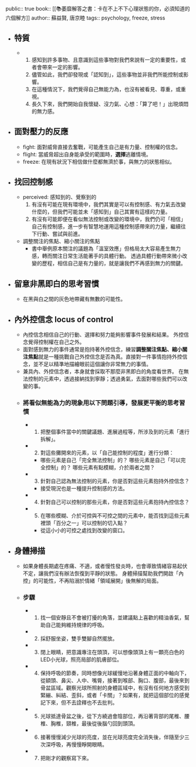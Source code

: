 public:: true
book:: [[📚萎靡解答之書：卡在不上不下心理狀態的你，必須知道的六個解方]]
author:: 蘇益賢, 唐京睦
tags:: psychology, freeze, stress

- ## 特質
	- 1. 感知到許多事物、且意識到這些事物對我們來說有一定的重要性，或者會帶來一定的影響。
	  2. 儘管如此，我們卻發現或「認知到」，這些事物並非我們所能控制或影響。
	  3. 在這種情況下，我們覺得自己無能力為，也沒有被看見、尊重，或重視。
	  4. 長久下來，我們開始自我懷疑、沒力氣、心想：「算了吧！」出現煩悶的無力感。
- ## 面對壓力的反應
	- fight: 面對威脅直接去奮戰，可能產生自己是有力量、控制權的信念。
	- flight: 當威脅超出自身能承受的範圍時，**選擇**逃離情境。
	- freeze: 在現有狀況下相信做什麼都無濟於事，與無力的狀態相似。
- ## 找回控制感
	- perceived: 感知到的、覺察到的
	  1.  有沒有可能在現有環境中，我們其實是可以有控制感、有力氣去改變什麼的，但我們可能並未「感知到」自己其實有這樣的力量。
	  2.  有沒有可能即便在看似無法控制或改變的環境中，我們仍可「相信」自己有控制感，進一步有智慧地運用這種控制感帶來的力量，繼續往下行動、嘗試與前進。
	- 調整關注的焦點、縮小關注的焦點
		- 書中舉例原本關注的議題為「溫室效應」但格局太大容易產生無力感，轉而關注日常生活能著手的具體行動。
		  透過具體行動帶來微小改變的歷程，相信自己是有力量的，就是讓我們不再感到無力的關鍵。
- ## 留意非黑即白的思考習慣
	- 在黑與白之間的灰色地帶藏有無數的可能性。
- ## 內外控信念 locus of control
	- 內控信念相信自己的行動、選擇和努力能夠影響事件發展和結果。
	  外控信念覺得控制權在自己之外。
	- 面對感到無力的事件通常是抱持著外控信念，練習**調整關注焦點、縮小關注焦點**就是一種挑戰自己外控信念是否為真。直接對一件事情抱持外控信念，並不足以精準地描繪眼前這個讓你非常無力的事情。
	- 兼具內、外控信念者，本身就會採取不那麼非黑即白的角度看世界。
	  在無法控制的元素中，透過接納找到寧靜；透過勇氣，去面對哪些我們可以改變的事。
	- ### 將看似無能為力的現象用以下問題引導，發展更平衡的思考習慣
		- 1. 把整個事件當中的關鍵議題、進展過程等，所涉及到的元素「進行拆解」。
		- 2. 對這些攤開來的元素，以「自己能控制的程度」進行分類：
			- 哪些元素是自己「完全無法控制」的？
			  哪些元素是自己「可以完全控制」的？
			  哪些元素有點模糊，介於兩者之間？
		- 3. 針對自己認為無法控制的元素，你是否對這些元素抱持外控信念？
			- 接受現況也是一種提升控制感的方法。
		- 4.  針對自己可以控制的那些元素，你是否對這些元素抱持內控信念？
		- 5.  在哪些模糊、介於可控與不可控之間的元素中，能否找到這些元素裡頭「百分之一」可以控制的切入點？
			- 從這小小的可控之處找到改變的窗口。
- ## 身體掃描
	- 如果身體長期處在疼痛、不適，或者慢性發炎時，也會導致情緒容易起伏不定，讓我們沒有辦法恢復到平靜的狀態。
	  身體掃描幫助我們開啟「內控」的可能性，不再陷溺於情緒「領域展開」後無解的局面。
	- ### 步驟
		- 1. 找一個安靜且不會被打擾的角落，並建議點上喜歡的精油香氣，幫助自己能夠維持規律的呼吸。
		- 2. 採舒服坐姿，雙手雙腳自然擺放。
		- 3. 閉上眼睛，把意識專注在頭頂，可以想像頭頂上有一顆亮白色的LED小光球，照亮局部的肌膚部位。
		- 4. 保持呼吸的節奏，同時想像光球緩慢地沿著身體正面的中軸向下，從額頭、鼻尖、人中、嘴脣，接著到喉部、胸口、腹部，最後來到骨盆區域。觀察光球所照射的身體區域中，有沒有任何地方感受到緊繃、糾結、歪斜，或者「卡關」？如果有，就把這個部位的感覺記下來，但不去詮釋也不去批判。
		- 5. 光球抵達骨盆之後，從下方繞過會陰部位，再沿著背部的尾椎、腰椎、胸椎，頸椎，最後從後腦勺回到頭頂。
		- 6. 接著慢慢減少光球的亮度，並在光球亮度完全消失後，伴隨至少三次深呼吸，再慢慢睜開眼睛。
		- 7. 把剛才的觀察寫下來。